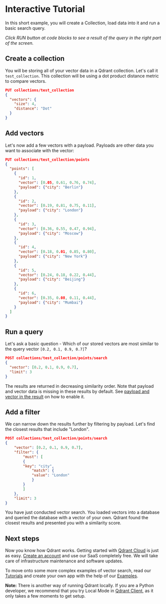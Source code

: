 # Interactive Tutorial

In this short example, you will create a Collection, load data into it and run a basic search query.

_Click RUN button at code blocks to see a result of the query in the right part of the screen._

## Create a collection

You will be storing all of your vector data in a Qdrant collection. Let's call it `test_collection`. This collection will be using a dot product distance metric to compare vectors.

```json withRunButton=true
PUT collections/test_collection
{
  "vectors": {
    "size": 4,
    "distance": "Dot"
  }
}
```

## Add vectors

Let's now add a few vectors with a payload. Payloads are other data you want to associate with the vector:

```json withRunButton=true
PUT collections/test_collection/points
{
  "points": [
    {
      "id": 1,
      "vector": [0.05, 0.61, 0.76, 0.74],
      "payload": {"city": "Berlin"}
    },
    {
      "id": 2,
      "vector": [0.19, 0.81, 0.75, 0.11],
      "payload": {"city": "London"}
    },
    {
      "id": 3,
      "vector": [0.36, 0.55, 0.47, 0.94],
      "payload": {"city": "Moscow"}
    },
    {
      "id": 4,
      "vector": [0.18, 0.01, 0.85, 0.80],
      "payload": {"city": "New York"}
    },
    {
      "id": 5,
      "vector": [0.24, 0.18, 0.22, 0.44],
      "payload": {"city": "Beijing"}
    },
    {
      "id": 6,
      "vector": [0.35, 0.08, 0.11, 0.44],
      "payload": {"city": "Mumbai"}
    }
  ]
}
```

## Run a query

Let's ask a basic question - Which of our stored vectors are most similar to the query vector `[0.2, 0.1, 0.9, 0.7]`?

```json withRunButton=true
POST collections/test_collection/points/search
{
  "vector": [0.2, 0.1, 0.9, 0.7],
  "limit": 3
}
```

The results are returned in decreasing similarity order. Note that payload and vector data is missing in these results by default.
See [payload and vector in the result](../concepts/search#payload-and-vector-in-the-result) on how to enable it.

## Add a filter

We can narrow down the results further by filtering by payload. Let's find the closest results that include "London".

```json withRunButton=true
POST collections/test_collection/points/search
{
    "vector": [0.2, 0.1, 0.9, 0.7],
    "filter": {
        "must": [
        {
        "key": "city",
            "match": {
            "value": "London"
            }
        }
        ]
    },
    "limit": 3
}
```

You have just conducted vector search. You loaded vectors into a database and queried the database with a vector of your own. Qdrant found the closest results and presented you with a similarity score.

## Next steps

Now you know how Qdrant works. Getting started with [Qdrant Cloud](https://qdrant.tech/documentation/cloud/quickstart-cloud/) is just as easy. [Create an account](https://qdrant.to/cloud) and use our SaaS completely free. We will take care of infrastructure maintenance and software updates.

To move onto some more complex examples of vector search, read our [Tutorials](https://qdrant.tech/documentation/tutorials/) and create your own app with the help of our [Examples](https://qdrant.tech/documentation/examples/).

**Note:** There is another way of running Qdrant locally. If you are a Python developer, we recommend that you try Local Mode in [Qdrant Client](https://github.com/qdrant/qdrant-client), as it only takes a few moments to get setup.
